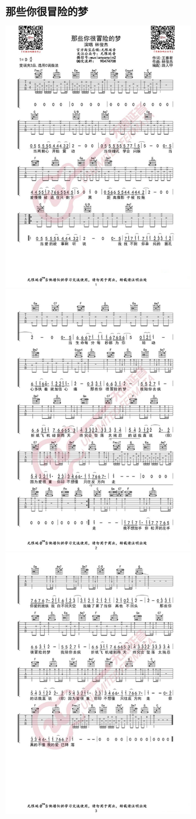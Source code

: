 # 那些你很冒险的梦

![layout](images/nxnhmydm1.jpeg)
![layout](images/nxnhmydm2.jpeg)
![layout](images/nxnhmydm3.jpeg)

